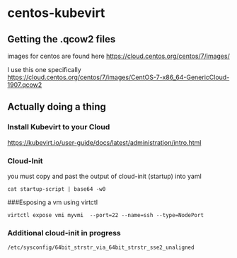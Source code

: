 # centos-kubevirt

## Getting the .qcow2 files
images for centos are found here https://cloud.centos.org/centos/7/images/

I use this one specifically https://cloud.centos.org/centos/7/images/CentOS-7-x86_64-GenericCloud-1907.qcow2

## Actually doing a thing

### Install Kubevirt to your Cloud
https://kubevirt.io/user-guide/docs/latest/administration/intro.html

### Cloud-Init
you must copy and past the output of cloud-init (startup) into yaml
```
cat startup-script | base64 -w0
```
###Esposing a vm using virtctl
```
virtctl expose vmi myvmi  --port=22 --name=ssh --type=NodePort
```

### Additional cloud-init in progress
```
/etc/sysconfig/64bit_strstr_via_64bit_strstr_sse2_unaligned
```
